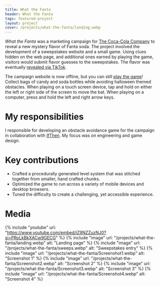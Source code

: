 ```yaml
---
title: What the Fanta
header: What the Fanta
tags: featured-project
layout: project
cover: /projects/what-the-fanta/landing.webp
---
```


_What the Fanta_ was a marketing campaign for [The Coca-Cola Company](https://www.coca-colacompany.com/) to reveal a new mystery flavor of Fanta soda. The project involved the development of a sweepstakes website and a small game. Using clues hidden on the web page, and additional ones earned by playing the game, visitors would submit flavor guesses to the sweepstakes. The flavor was eventually [revealed via TikTok](https://www.tiktok.com/@the.navarose/video/7294705488397159723).

<!-- I archived this page via Wayback Machine, but doesn't load anymore? https://web.archive.org/web/20230828161407/https://halloween.fanta.com/ -->

The campaign website is now offline, but you can still [play the game](play)! Collect bags of candy and soda bottles while avoiding halloween themed obstacles. When playing on a touch screen device, tap and hold on either the left or right side of the screen to move the bat. When playing on a computer, press and hold the left and right arrow keys.

# My responsibilities
I responsible for developing an obstacle avoidance game for the campaign in collaboration with [IfThen](https://www.ifthen.com/). My focus was on engineering and game design.

# Key contributions
* Crafted a procedurally generated level system that was stitched together from smaller, hand crafted chunks.
* Optimized the game to run across a variety of mobile devices and desktop browsers.
* Tuned the difficulty to create a challenging, yet accessible experience.

# Media

{% include "youtube" url: "https://www.youtube.com/embed/iZ9NZZuzNJ0?si=PRoLkBkXACw9GECG" %}
{% include "image" url: "/projects/what-the-fanta/landing.webp" alt: "Landing page" %}
{% include "image" url: "/projects/what-the-fanta/sweeps.webp" alt: "Sweepstakes entry" %}
{% include "image" url: "/projects/what-the-fanta/Screenshot1.webp" alt: "Screenshot 1" %}
{% include "image" url: "/projects/what-the-fanta/Screenshot2.webp" alt: "Screenshot 2" %}
{% include "image" url: "/projects/what-the-fanta/Screenshot3.webp" alt: "Screenshot 3" %}
{% include "image" url: "/projects/what-the-fanta/Screenshot4.webp" alt: "Screenshot 4" %}